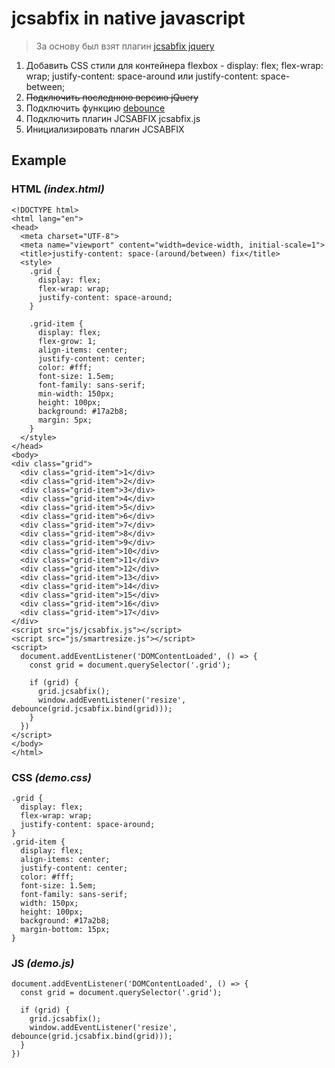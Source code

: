 # jcsabfix in native javascript
> За основу был взят плагин [jcsabfix jquery](https://github.com/hqdrone/jcsabfix)
  1. Добавить CSS стили для контейнера flexbox - display: flex; flex-wrap: wrap; justify-content: space-around или justify-content: space-between;
  2. ~~Подключить последнюю версию jQuery~~
  3. Подключить функцию [debounce](https://learn.javascript.ru/task/debounce) 
  4. Подключить плагин JCSABFIX jcsabfix.js
  5. Инициализировать плагин JCSABFIX

## Example

### HTML *(index.html)*
    <!DOCTYPE html>
    <html lang="en">
    <head>
      <meta charset="UTF-8">
      <meta name="viewport" content="width=device-width, initial-scale=1">
      <title>justify-content: space-(around/between) fix</title>
      <style>
        .grid {
          display: flex;
          flex-wrap: wrap;
          justify-content: space-around;
        }
    
        .grid-item {
          display: flex;
          flex-grow: 1;
          align-items: center;
          justify-content: center;
          color: #fff;
          font-size: 1.5em;
          font-family: sans-serif;
          min-width: 150px;
          height: 100px;
          background: #17a2b8;
          margin: 5px;
        }
      </style>
    </head>
    <body>
    <div class="grid">
      <div class="grid-item">1</div>
      <div class="grid-item">2</div>
      <div class="grid-item">3</div>
      <div class="grid-item">4</div>
      <div class="grid-item">5</div>
      <div class="grid-item">6</div>
      <div class="grid-item">7</div>
      <div class="grid-item">8</div>
      <div class="grid-item">9</div>
      <div class="grid-item">10</div>
      <div class="grid-item">11</div>
      <div class="grid-item">12</div>
      <div class="grid-item">13</div>
      <div class="grid-item">14</div>
      <div class="grid-item">15</div>
      <div class="grid-item">16</div>
      <div class="grid-item">17</div>
    </div>
    <script src="js/jcsabfix.js"></script>
    <script src="js/smartresize.js"></script>
    <script>
      document.addEventListener('DOMContentLoaded', () => {
        const grid = document.querySelector('.grid');
      
        if (grid) {
          grid.jcsabfix();
          window.addEventListener('resize', debounce(grid.jcsabfix.bind(grid)));
        }
      })
    </script>
    </body>
    </html>


### CSS *(demo.css)*
    .grid {
      display: flex;
      flex-wrap: wrap;
      justify-content: space-around;
    }
    .grid-item {
      display: flex;
      align-items: center;
      justify-content: center;
      color: #fff;
      font-size: 1.5em;
      font-family: sans-serif;
      width: 150px;
      height: 100px;
      background: #17a2b8;
      margin-bottom: 15px;
    }

### JS *(demo.js)*
    document.addEventListener('DOMContentLoaded', () => {
      const grid = document.querySelector('.grid');
      
      if (grid) {
        grid.jcsabfix();
        window.addEventListener('resize', debounce(grid.jcsabfix.bind(grid)));
      }
    })